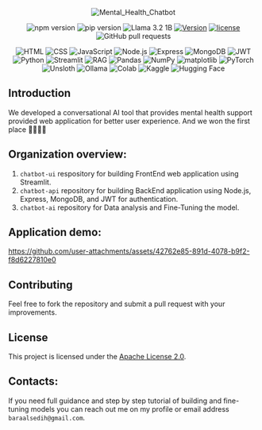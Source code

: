 <div align="center">
  
  ![Mental_Health_Chatbot](https://github.com/user-attachments/assets/2df5a59b-6fe9-4cef-9568-2aca43e9020d)
  
  ![npm version](https://img.shields.io/npm/v/npm)
  ![pip version](https://img.shields.io/pypi/v/pip)
  ![Llama 3.2 1B](https://img.shields.io/badge/Llama%203.2%201B-2E3440?logo=meta&logoColor=white)
  [![Version](https://img.shields.io/badge/version-v1.0.0-blue)](https://github.com/BaraSedih11/freeDevelopersCamp/releases/tag/v1.0.0)
  [![license](https://img.shields.io/github/license/FreeDevelopersCamp/learning-platform-api)](https://img.shields.io/github/license/FreeDevelopersCamp/learning-platform-api)
  ![GitHub pull requests](https://img.shields.io/github/issues-pr-raw/freeDevelopersCamp/learning-platform-ui-web)

  ![HTML](https://img.shields.io/badge/HTML-E34F26?logo=html5&logoColor=white)
  ![CSS](https://img.shields.io/badge/CSS-1572B6?logo=css3&logoColor=white)
  ![JavaScript](https://img.shields.io/badge/JavaScript-F7DF1E?logo=javascript&logoColor=white)
  ![Node.js](https://img.shields.io/badge/Node.js-339933?logo=nodedotjs&logoColor=white)
  ![Express](https://img.shields.io/badge/Express-000000?logo=express&logoColor=white)
  ![MongoDB](https://img.shields.io/badge/MongoDB-47A248?logo=mongodb&logoColor=white)
  ![JWT](https://img.shields.io/badge/JWT-000000?logoColor=white)
  ![Python](https://img.shields.io/badge/Python-3776AB?logo=python&logoColor=white)
  ![Streamlit](https://img.shields.io/badge/Streamlit-FF4B4B?logo=streamlit&logoColor=white)
  ![RAG](https://img.shields.io/badge/RAG-8E44AD?logoColor=white)
  ![Pandas](https://img.shields.io/badge/Pandas-150458?logo=pandas&logoColor=white)
  ![NumPy](https://img.shields.io/badge/NumPy-013243?logo=numpy&logoColor=white)
  ![matplotlib](https://img.shields.io/badge/matplotlib-11557C?logo=plotly&logoColor=white)
  ![PyTorch](https://img.shields.io/badge/PyTorch-EE4C2C?logo=pytorch&logoColor=white)
  ![Unsloth](https://img.shields.io/badge/Unsloth-3B0E6E?logoColor=white)
  ![Ollama](https://img.shields.io/badge/Ollama-2E3440?logoColor=white)
  ![Colab](https://img.shields.io/badge/Colab-F9AB00?logo=googlecolab&logoColor=white)
  ![Kaggle](https://img.shields.io/badge/Kaggle-20BEFF?logo=kaggle&logoColor=white)
  ![Hugging Face](https://img.shields.io/badge/Hugging%20Face-FFD65F?logo=huggingface&logoColor=white)

</div>

## Introduction
We developed a conversational AI tool that provides mental health support provided web application for better user experience. And we won the first place 🚀🎉🥳🥳

## Organization overview:
1. `chatbot-ui` respository for building FrontEnd web application using Streamlit.
2. `chatbot-api` repository for building BackEnd application using Node.js, Express, MongoDB, and JWT for authentication.
3. `chatbot-ai` repository for Data analysis and Fine-Tuning the model.

## Application demo:

https://github.com/user-attachments/assets/42762e85-891d-4078-b9f2-f8d6227810e0


## Contributing
Feel free to fork the repository and submit a pull request with your improvements.

## License
This project is licensed under the [Apache License 2.0](LICENSE).

## Contacts:
If you need full guidance and step by step tutorial of building and fine-tuning models you can reach out me on my profile or email address `baraalsedih@gmail.com`.
